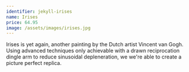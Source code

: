 ```yaml
---
identifier: jekyll-irises
name: Irises
price: 64.95
image: /assets/images/irises.jpg
---
```

Irises is yet again, another painting by the Dutch artist Vincent van Gogh. Using advanced techniques only achievable with a drawn reciprocation dingle arm to reduce sinusoidal depleneration, we we're able to create a picture perfect replica.
